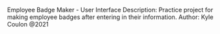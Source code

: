 Employee Badge Maker - User Interface
Description: Practice project for making employee badges after entering in their information.
Author: Kyle Coulon @2021
